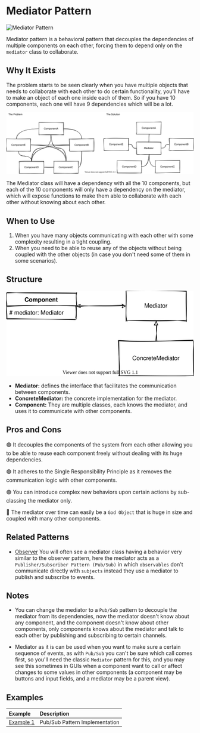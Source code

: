 # Mediator Pattern

![Mediator Pattern](https://user-images.githubusercontent.com/24835522/101928911-dce97d00-3bde-11eb-8fd6-00b246ee5578.png)

Mediator pattern is a behavioral pattern that decouples the dependencies of multiple components on each other, forcing them to depend only on the `mediator` class to collaborate.

## Why It Exists

The problem starts to be seen clearly when you have multiple objects that needs to collaborate with each other to do certain functionality, you'll have to make an object of each one inside each of them. So if you have 10 components, each one will have 9 dependencies which will be a lot.

<p align="center">
  <img alt="The Problem Mediator Solves" src="figures/problem.drawio.svg">
</p>

The Mediator class will have a dependency with all the 10 components, but each of the 10 components will only have a dependency on the mediator, which will expose functions to make them able to collaborate with each other without knowing about each other.

## When to Use

1. When you have many objects communicating with each other with some complexity resulting in a tight coupling.
2. When you need to be able to reuse any of the objects without being coupled with the other objects (in case you don't need some of them in some scenarios).

## Structure

<p align="center">
  <img alt="Mediator Pattern Structure" src="figures/structure.drawio.svg">
</p>

- **Mediator:** defines the interface that facilitates the communication between components.
- **ConcreteMediator:** the concrete implementation for the mediator.
- **Component:** They are multiple classes, each knows the mediator, and uses it to communicate with other components.

## Pros and Cons

🟢 It decouples the components of the system from each other allowing you to be able to reuse each component freely without dealing with its huge dependencies.

🟢 It adheres to the Single Responsibility Principle as it removes the communication logic with other components.

🟢 You can introduce complex new behaviors upon certain actions by sub-classing the mediator only.

🔴 The mediator over time can easily be a `God Object` that is huge in size and coupled with many other components.

## Related Patterns

- [Observer](../observer/README.md) You will often see a mediator class having a behavior very similar to the observer pattern, here the mediator acts as a `Publisher/Subscriber Pattern (Pub/Sub)` in which `observables` don't communicate directly with `subjects` instead they use a mediator to publish and subscribe to events.

## Notes

- You can change the mediator to a `Pub/Sub` pattern to decouple the mediator from its dependencies, now the mediator doesn't know about any component, and the component doesn't know about other components, only components knows about the mediator and talk to each other by publishing and subscribing to certain channels.

- Mediator as it is can be used when you want to make sure a certain sequence of events, as with `Pub/Sub` you can't be sure which call comes first, so you'll need the classic `Mediator` pattern for this, and you may see this sometimes in GUIs when a component want to call or affect changes to some values in other components (a component may be buttons and input fields, and a mediator may be a parent view).

## Examples

| Example                          | Description                    |
| :------------------------------- | :----------------------------- |
| [Example 1](example-1/README.md) | Pub/Sub Pattern Implementation |
